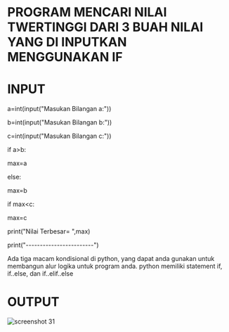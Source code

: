 # PROGRAM MENCARI NILAI TWERTINGGI DARI 3 BUAH NILAI YANG DI INPUTKAN MENGGUNAKAN IF
# INPUT
a=int(input("Masukan Bilangan a:"))

b=int(input("Masukan Bilangan b:"))

c=int(input("Masukan Bilangan c:"))

if a>b:

  max=a

else:

  max=b

if max<c:

  max=c


print("Nilai Terbesar= ",max)

print("------------------------")

Ada tiga macam kondisional di python, yang dapat anda gunakan untuk membangun alur logika untuk program anda. python memiliki statement if, if..else, dan if..elif..else


# OUTPUT
![screenshot 31](https://user-images.githubusercontent.com/46512670/52549778-86a32b80-2e07-11e9-80ee-4a69290e8786.png)

